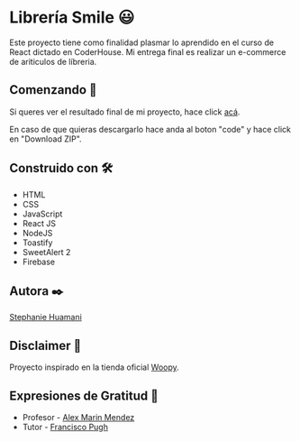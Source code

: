 
# Librería Smile 😃

Este proyecto tiene como finalidad plasmar lo aprendido en el curso de React dictado en CoderHouse.
Mi entrega final es realizar un e-commerce de ariticulos de líbreria.

## Comenzando 🚀
Si queres ver el resultado final de mi proyecto, hace click [acá](https://libreria-smile.netlify.app/).

En caso de que quieras descargarlo hace anda al boton "code" y hace click en "Download ZIP".

## Construido con 🛠️

* HTML
* CSS
* JavaScript
* React JS
* NodeJS
* Toastify
* SweetAlert 2
* Firebase
## Autora ✒️

[Stephanie Huamani](https://www.linkedin.com/in/stephanie-v-huamani/)
## Disclaimer 📄

Proyecto inspirado en la tienda oficial [Woopy](https://www.woopylibreria.com.ar/).
## Expresiones de Gratitud 🎁

* Profesor - [Alex Marin Mendez ](https://www.linkedin.com/in/alexmarinmendez/)
* Tutor - [Francisco Pugh](https://www.linkedin.com/in/francisco-pugh/)